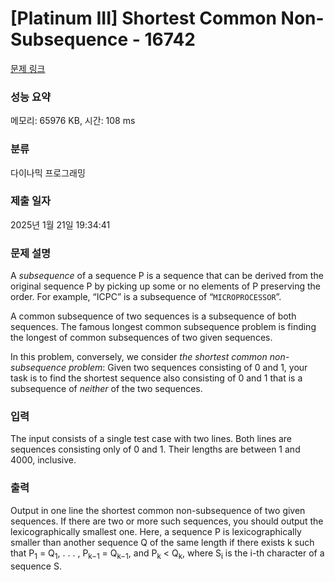 # [Platinum III] Shortest Common Non-Subsequence - 16742 

[문제 링크](https://www.acmicpc.net/problem/16742) 

### 성능 요약

메모리: 65976 KB, 시간: 108 ms

### 분류

다이나믹 프로그래밍

### 제출 일자

2025년 1월 21일 19:34:41

### 문제 설명

<p>A <em>subsequence</em> of a sequence P is a sequence that can be derived from the original sequence P by picking up some or no elements of P preserving the order. For example, “ICPC” is a subsequence of “<code>MICROPROCESSOR</code>”.</p>

<p>A common subsequence of two sequences is a subsequence of both sequences. The famous longest common subsequence problem is finding the longest of common subsequences of two given sequences.</p>

<p>In this problem, conversely, we consider <em>the shortest common non-subsequence problem</em>: Given two sequences consisting of 0 and 1, your task is to find the shortest sequence also consisting of 0 and 1 that is a subsequence of <em>neither</em> of the two sequences.</p>

### 입력 

 <p>The input consists of a single test case with two lines. Both lines are sequences consisting only of 0 and 1. Their lengths are between 1 and 4000, inclusive.</p>

### 출력 

 <p>Output in one line the shortest common non-subsequence of two given sequences. If there are two or more such sequences, you should output the lexicographically smallest one. Here, a sequence P is lexicographically smaller than another sequence Q of the same length if there exists k such that P<sub>1</sub> = Q<sub>1</sub>, . . . , P<sub>k−1</sub> = Q<sub>k−1</sub>, and P<sub>k</sub> < Q<sub>k</sub>, where S<sub>i</sub> is the i-th character of a sequence S.</p>

